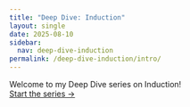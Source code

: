 ```yaml
---
title: "Deep Dive: Induction"
layout: single
date: 2025-08-10
sidebar:
  nav: deep-dive-induction
permalink: /deep-dive-induction/intro/
---
```


Welcome to my Deep Dive series on Induction!  
[Start the series →](/deep-dive-induction/part1/)
